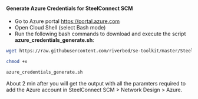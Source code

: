 #### Generate Azure Credentials for SteelConnect SCM

- Go to Azure portal https://portal.azure.com
- Open Cloud Shell (select Bash mode)
- Run the following bash commands to download and execute the script **azure_credentials_generate.sh**: 

```bash
wget https://raw.githubusercontent.com/riverbed/se-toolkit/master/SteelConnect-Azure/azure_credentials_generate.sh

chmod +x

azure_credentials_generate.sh
```

  About 2 min after you will get the output with all the paramters required to add the Azure account in SteelConnect SCM > Network Design > Azure.
